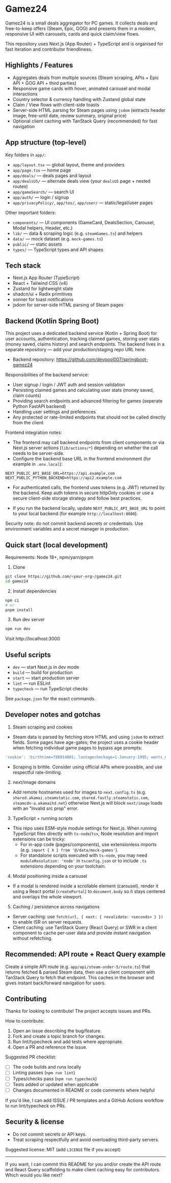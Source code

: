 # Gamez24

Gamez24 is a small deals aggregator for PC games. It collects deals and free-to-keep offers (Steam, Epic, GOG) and presents them in a modern, responsive UI with carousels, cards and quick claim/view flows.

This repository uses Next.js (App Router) + TypeScript and is organised for fast iteration and contributor friendliness.

## Highlights / Features

- Aggregates deals from multiple sources (Steam scraping, APIs + Epic API + GOG API + third parties)
- Responsive game cards with hover, animated carousel and modal interactions
- Country selector & currency handling with Zustand global state
- Claim / View flows with client-side toasts
- Server-side HTML parsing for Steam pages using `jsdom` (extracts header image, free-until date, review summary, original price)
- Optional client caching with TanStack Query (recommended) for fast navigation

## App structure (top-level)

Key folders in `app/`:

- `app/layout.tsx` — global layout, theme and providers
- `app/page.tsx` — home page
- `app/deals/` — deals pages and layout
- `app/dealsU5/` — alternate deals view (your `dealsU5` page + nested routes)
- `app/gameSearch/` — search UI
- `app/auth/` — login / signup
- `app/privacyPolicy/`, `app/tos/`, `app/user/` — static/legal/user pages

Other important folders:

- `components/` — UI components (GameCard, DealsSection, Carousel, Modal helpers, Header, etc.)
- `lib/` — data & scraping logic (e.g. `steamGames.ts`) and helpers
- `data/` — mock dataset (e.g. `mock-games.ts`)
- `public/` — static assets
- `types/` — TypeScript types and API shapes

## Tech stack

- Next.js App Router (TypeScript)
- React + Tailwind CSS (v4)
- Zustand for lightweight state
- shadcn/ui + Radix primitives
- sonner for toast notifications
- jsdom for server-side HTML parsing of Steam pages

## Backend (Kotlin Spring Boot)

This project uses a dedicated backend service (Kotlin + Spring Boot) for user accounts, authentication, tracking claimed games, storing user stats (money saved, claims history) and search endpoints. The backend lives in a separate repository — add your production/staging repo URL here.

- Backend repository: https://github.com/devpool007/springboot-gamez24

Responsibilities of the backend service:

- User signup / login / JWT auth and session validation
- Persisting claimed games and calculating user stats (money saved, claim counts)
- Providing search endpoints and advanced filtering for games (seperate Python FastAPI backend)
- Handling user settings and preferences
- Any protected or rate-limited endpoints that should not be called directly from the client

Frontend integration notes:

- The frontend may call backend endpoints from client components or via Next.js server actions (`lib/actions/*`) depending on whether the call needs to be server-side.
- Configure the backend base URL in the frontend environment (for example in `.env.local`):

```env
NEXT_PUBLIC_API_BASE_URL=https://api.example.com
NEXT_PUBLIC_PYTHON_BACKEND=https://api2.example.com
```

- For authenticated calls, the frontend uses tokens (e.g. JWT) returned by the backend. Keep auth tokens in secure httpOnly cookies or use a secure client-side storage strategy and follow best practices.

- If you run the backend locally, update `NEXT_PUBLIC_API_BASE_URL` to point to your local backend (for example `http://localhost:8080`).

Security note: do not commit backend secrets or credentials. Use environment variables and a secret manager in production.

## Quick start (local development)

Requirements: Node 18+, npm/yarn/pnpm

1. Clone

```bash
git clone https://github.com/<your-org>/gamez24.git
cd gamez24
```

2. Install dependencies

```bash
npm ci
# or
pnpm install
```

3. Run dev server

```bash
npm run dev
```

Visit http://localhost:3000

## Useful scripts

- `dev` — start Next.js in dev mode
- `build` — build for production
- `start` — start production server
- `lint` — run ESLint
- `typecheck` — run TypeScript checks

See `package.json` for the exact commands.

## Developer notes and gotchas

1) Steam scraping and cookies

- Steam data is parsed by fetching store HTML and using `jsdom` to extract fields. Some pages have age-gates; the project uses a cookie header when fetching individual game pages to bypass age prompts:

```js
'cookie': 'birthtime=788914801; lastagecheckage=1-January-1995; wants_mature_content=1'
```

- Scraping is brittle. Consider using official APIs where possible, and use respectful rate-limiting.

2) next/image domains

- Add remote hostnames used for images to `next.config.ts` (e.g. `shared.akamai.steamstatic.com`, `shared.fastly.steamstatic.com`, `steamcdn-a.akamaihd.net`) otherwise Next.js will block `next/image` loads with an "Invalid src prop" error.

3) TypeScript + running scripts

- This repo uses ESM-style module settings for Next.js. When running TypeScript files directly with `ts-node`/`tsx`, Node resolution and import extensions can be tricky:
	- For in-app code (pages/components), use extensionless imports (e.g. `import { X } from '@/data/mock-games'`).
	- For standalone scripts executed with `ts-node`, you may need `moduleResolution: 'node'` in `tsconfig.json` or to include `.ts` extensions depending on your toolchain.

4) Modal positioning inside a carousel

- If a modal is rendered inside a scrollable element (carousel), render it using a React portal (`createPortal`) to `document.body` so it stays centered and overlays the whole viewport.

5) Caching / persistence across navigations

- Server caching: use `fetch(url, { next: { revalidate: <seconds> } })` to enable ISR on server requests.
- Client caching: use TanStack Query (React Query) or SWR in a client component to cache per-user data and provide instant navigation without refetching.

## Recommended: API route + React Query example

Create a simple API route (e.g. `app/api/steam-under-5/route.ts`) that returns fetched & parsed Steam data, then use a client component with TanStack Query to fetch that endpoint. This caches in the browser and gives instant back/forward navigation for users.

## Contributing

Thanks for looking to contribute! The project accepts issues and PRs.

How to contribute:

1. Open an issue describing the bug/feature.
2. Fork and create a topic branch for changes.
3. Run lint/typecheck and add tests where appropriate.
4. Open a PR and reference the issue.

Suggested PR checklist:

- [ ] The code builds and runs locally
- [ ] Linting passes (`npm run lint`)
- [ ] Types/checks pass (`npm run typecheck`)
- [ ] Tests added or updated when applicable
- [ ] Changes documented in README or code comments where helpful

If you'd like, I can add ISSUE / PR templates and a GitHub Actions workflow to run lint/typecheck on PRs.

## Security & license

- Do not commit secrets or API keys.
- Treat scraping respectfully and avoid overloading third-party servers.

Suggested license: MIT (add `LICENSE` file if you accept)

---

If you want, I can commit this README for you and/or create the API route and React Query scaffolding to make client caching easy for contributors. Which would you like next?
